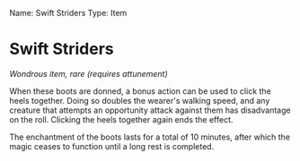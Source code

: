 Name: Swift Striders
Type: Item

# Swift Striders
_Wondrous item, rare (requires attunement)_

When these boots are donned, a bonus action can be used to click the heels together. Doing so doubles the wearer's walking speed, and any creature that attempts an opportunity attack against them has disadvantage on the roll. Clicking the heels together again ends the effect.

The enchantment of the boots lasts for a total of 10 minutes, after which the magic ceases to function until a long rest is completed.